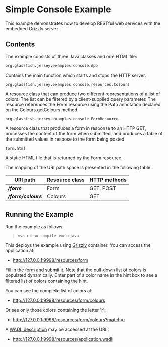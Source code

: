 <!--

    DO NOT ALTER OR REMOVE COPYRIGHT NOTICES OR THIS HEADER.

    Copyright (c) 2015 Oracle and/or its affiliates. All rights reserved.

    The contents of this file are subject to the terms of either the GNU
    General Public License Version 2 only ("GPL") or the Common Development
    and Distribution License("CDDL") (collectively, the "License").  You
    may not use this file except in compliance with the License.  You can
    obtain a copy of the License at
    http://glassfish.java.net/public/CDDL+GPL_1_1.html
    or packager/legal/LICENSE.txt.  See the License for the specific
    language governing permissions and limitations under the License.

    When distributing the software, include this License Header Notice in each
    file and include the License file at packager/legal/LICENSE.txt.

    GPL Classpath Exception:
    Oracle designates this particular file as subject to the "Classpath"
    exception as provided by Oracle in the GPL Version 2 section of the License
    file that accompanied this code.

    Modifications:
    If applicable, add the following below the License Header, with the fields
    enclosed by brackets [] replaced by your own identifying information:
    "Portions Copyright [year] [name of copyright owner]"

    Contributor(s):
    If you wish your version of this file to be governed by only the CDDL or
    only the GPL Version 2, indicate your decision by adding "[Contributor]
    elects to include this software in this distribution under the [CDDL or GPL
    Version 2] license."  If you don't indicate a single choice of license, a
    recipient has the option to distribute your version of this file under
    either the CDDL, the GPL Version 2 or to extend the choice of license to
    its licensees as provided above.  However, if you add GPL Version 2 code
    and therefore, elected the GPL Version 2 license, then the option applies
    only if the new code is made subject to such option by the copyright
    holder.

-->

Simple Console Example
======================

This example demonstrates how to develop RESTful web services with the
embedded Grizzly server.

Contents
--------

The example consists of three Java classes and one HTML file:

`org.glassfish.jersey.examples.console.App`

Contains the main function which starts and stops the HTTP server.

`org.glassfish.jersey.examples.console.resources.Colours`

A resource class that can produce two different representations of a
list of colors. The list can be filtered by a client-supplied
query parameter. The resource references the Form resource using the
Path annotation declared on the Colours.getColours method.

`org.glassfish.jersey.examples.console.FormResource`

A resource class that produces a form in response to an HTTP GET,
processes the content of the form when submitted, and produces a
table of the submitted values in respose to the form being posted.

`form.html`

A static HTML file that is returned by the Form resource.

The mapping of the URI path space is presented in the following table:

URI path              | Resource class   | HTTP methods
--------------------- | ---------------- | --------------
**_/form_**           | Form             | GET, POST
**_/form/colours_**   | Colours          | GET

Running the Example
-------------------

Run the example as follows:

>     mvn clean compile exec:java

This deploys the example using [Grizzly](http://grizzly.java.net/) container. You can access the application at:

-   <http://127.0.0.1:9998/resources/form>

Fill in the form and submit it. Note that the pull-down list of colors
is populated dynamically. Enter part of a color name in the hint box to
see a filtered list of colors containing the hint.

You can see the complete list of colors at:

-   <http://127.0.0.1:9998/resources/form/colours>

Or see only those colors containing the letter 'r':

-   <http://127.0.0.1:9998/resources/form/colours?match=r>

A [WADL description](http://wadl.java.net/#spec) may be accessed at the URL:

-   <http://127.0.0.1:9998/resources/application.wadl>